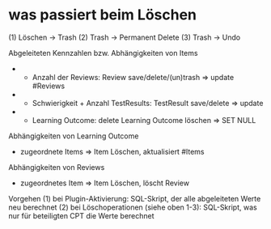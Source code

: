 
# was passiert beim Löschen

(1) Löschen -> Trash
(2) Trash -> Permanent Delete
(3) Trash -> Undo

Abgeleiteten Kennzahlen bzw. Abhängigkeiten von Items
+ * Anzahl der Reviews: Review save/delete/(un)trash => update #Reviews
+ * Schwierigkeit + Anzahl TestResults: TestResult save/delete => update 
+ * Learning Outcome: delete Learning Outcome löschen => SET NULL

Abhängigkeiten von Learning Outcome
* zugeordnete Items => Item Löschen, aktualisiert #Items


Abhängigkeiten von Reviews
* zugeordnetes Item  => Item Löschen, löscht Review


Vorgehen
(1) bei Plugin-Aktivierung: SQL-Skript, der alle abgeleiteten Werte neu berechnet
(2) bei Löschoperationen (siehe oben 1-3): SQL-Skript, was nur für beteiligten CPT die Werte berechnet	



